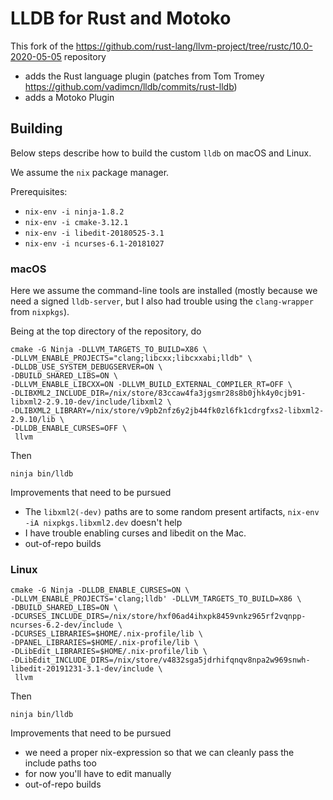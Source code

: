 # LLDB for Rust and Motoko

This fork of the https://github.com/rust-lang/llvm-project/tree/rustc/10.0-2020-05-05 repository
- adds the Rust language plugin (patches from Tom Tromey https://github.com/vadimcn/lldb/commits/rust-lldb)
- adds a Motoko Plugin

## Building

Below steps describe how to build the custom `lldb` on macOS and Linux.

We assume the `nix` package manager.

Prerequisites:
 - `nix-env -i ninja-1.8.2`
 - `nix-env -i cmake-3.12.1`
 - `nix-env -i libedit-20180525-3.1`
 - `nix-env -i ncurses-6.1-20181027`

### macOS

Here we assume the command-line tools are installed (mostly because we need a signed `lldb-server`,
but I also had trouble using the `clang-wrapper` from `nixpkgs`).

Being at the top directory of the repository, do

```
cmake -G Ninja -DLLVM_TARGETS_TO_BUILD=X86 \
-DLLVM_ENABLE_PROJECTS="clang;libcxx;libcxxabi;lldb" \
-DLLDB_USE_SYSTEM_DEBUGSERVER=ON \
-DBUILD_SHARED_LIBS=ON \
-DLLVM_ENABLE_LIBCXX=ON -DLLVM_BUILD_EXTERNAL_COMPILER_RT=OFF \
-DLIBXML2_INCLUDE_DIR=/nix/store/83ccaw4fa3jgsmr28s8b0jhk4y0cjb91-libxml2-2.9.10-dev/include/libxml2 \
-DLIBXML2_LIBRARY=/nix/store/v9pb2nfz6y2jb44fk0zl6fk1cdrgfxs2-libxml2-2.9.10/lib \
-DLLDB_ENABLE_CURSES=OFF \
 llvm
```
Then
```
ninja bin/lldb
```

Improvements that need to be pursued
 - The `libxml2(-dev)` paths are to some random present artifacts, `nix-env -iA nixpkgs.libxml2.dev` doesn't help
 - I have trouble enabling curses and libedit on the Mac.
 - out-of-repo builds
 
 ### Linux
 
 ```
cmake -G Ninja -DLLDB_ENABLE_CURSES=ON \
 -DLLVM_ENABLE_PROJECTS='clang;lldb' -DLLVM_TARGETS_TO_BUILD=X86 \
 -DBUILD_SHARED_LIBS=ON \
 -DCURSES_INCLUDE_DIRS=/nix/store/hxf06ad4ihxpk8459vnkz965rf2vqnpp-ncurses-6.2-dev/include \
 -DCURSES_LIBRARIES=$HOME/.nix-profile/lib \
 -DPANEL_LIBRARIES=$HOME/.nix-profile/lib \
 -DLibEdit_LIBRARIES=$HOME/.nix-profile/lib \
 -DLibEdit_INCLUDE_DIRS=/nix/store/v4832sga5jdrhifqnqv8npa2w969snwh-libedit-20191231-3.1-dev/include \
  llvm
```
Then
```
ninja bin/lldb
```

Improvements that need to be pursued
 - we need a proper nix-expression so that we can cleanly pass the include paths too
 - for now you'll have to edit manually
 - out-of-repo builds
